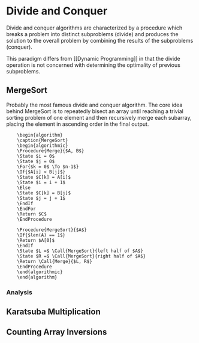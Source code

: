 # Divide and Conquer

Divide and conquer algorithms are characterized by a procedure which breaks a problem into distinct subproblems (divide) and produces the solution to the overall problem by combining the results of the subproblems (conquer).

This paradigm differs from [[Dynamic Programming]] in that the divide operation is not concerned with determining the optimality of previous subproblems.

## MergeSort

Probably the most famous divide and conquer algorithm. The core idea behind MergeSort is to repeatedly bisect an array until reaching a trivial sorting problem of one element and then recursively merge each subarray, placing the element in ascending order in the final output.

```pseudo
	\begin{algorithm}
	\caption{MergeSort}
	\begin{algorithmic}
	\Procedure{Merge}{$A, B$}
	\State $i = 0$
	\State $j = 0$
	\For{$k = 0$ \To $n-1$}
	\If{$A[i] < B[j]$}
	\State $C[k] = A[i]$
	\State $i = i + 1$
	\Else
	\State $C[k] = B[j]$
	\State $j = j + 1$
	\EndIf
	\EndFor
	\Return $C$
    \EndProcedure

	\Procedure{MergeSort}{$A$}
	\If{$len(A) == 1$}
	\Return $A[0]$
	\EndIf
	\State $L =$ \Call{MergeSort}{left half of $A$}
	\State $R =$ \Call{MergeSort}{right half of $A$}
	\Return \Call{Merge}{$L, R$}
    \EndProcedure
	\end{algorithmic}
	\end{algorithm}
```

### Analysis

## Karatsuba Multiplication

## Counting Array Inversions